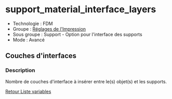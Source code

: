 # support_material_interface_layers

* Technologie : FDM
* Groupe : [Réglages de l'Impression](../print_settings/print_settings.md)
* Sous groupe : Support - Option pour l'interface des supports
* Mode : Avancé

## Couches d'interfaces

### Description

Nombre de couches d'interface à insérer entre le(s) objet(s) et les supports.

[Retour Liste variables](variable_list.md)